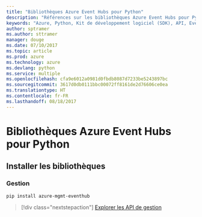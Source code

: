 ```yaml
---
title: "Bibliothèques Azure Event Hubs pour Python"
description: "Références sur les bibliothèques Azure Event Hubs pour Python"
keywords: "Azure, Python, Kit de développement logiciel (SDK), API, Event Hubs"
author: sptramer
ms.author: sttramer
manager: douge
ms.date: 07/10/2017
ms.topic: article
ms.prod: azure
ms.technology: azure
ms.devlang: python
ms.service: multiple
ms.openlocfilehash: cfa9e6012a0981d0fbdb8087d7233be5243897bc
ms.sourcegitcommit: 3617d0db0111bbc00072ff8161de2d76606ce0ea
ms.translationtype: HT
ms.contentlocale: fr-FR
ms.lasthandoff: 08/18/2017
---
```

# <a name="azure-event-hubs-libraries-for-python"></a>Bibliothèques Azure Event Hubs pour Python

## <a name="install-the-libraries"></a>Installer les bibliothèques


### <a name="management"></a>Gestion

```bash
pip install azure-mgmt-eventhub
```
> [!div class="nextstepaction"]
> [Explorer les API de gestion](/python/api/overview/azure/eventhub/managementlibrary)